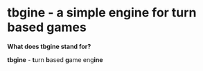 # tbgine - a simple engine for turn based games

<b>What does tbgine stand for?</b>

<b>tbgine</b> - <b>t</b>urn <b>b</b>ased <b>g</b>ame eng<b>ine</b>
